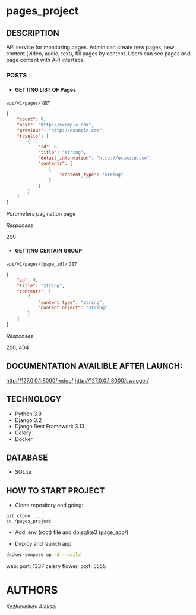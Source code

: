 # pages_project

## DESCRIPTION
API service for monitoring pages. Admin can create new pages, new content (video, audio, text),
fill pages by content. Users can see pages and page content with API interface.

### POSTS
 - #### GETTING LIST OF Pages

 `api/v1/pages/` `GET`

```json
{
    "count": 0,
    "next": "http://example.com",
    "previous": "http://example.com",
    "results": [
        {
            "id": 0,
            "title": "string",
            "detail_information": "http://example.com",
            "contents": [
                {
                    "content_type": "string"
                }
            ]
        }
    ]
}
```
*Parameters*
pagination page

*Responses*

200

- #### GETTING CERTAIN GROUP

 `api/v1/pages/{page_id}/` `GET`

```json
{
    "id": 0,
    "title": "string",
    "contents": [
        {
            "content_type": "string",
            "content_object": "string"
        }
    ]
}
```

*Responses*

200, 404

## DOCUMENTATION AVAILIBLE AFTER LAUNCH:
http://127.0.0.1:8000/redoc/
http://127.0.0.1:8000/swagger/

## TECHNOLOGY

- Python 3.8
- Django 3.2
- Django Rest Framework 3.13
- Celery
- Docker

## DATABASE

- SQLite

## HOW TO START PROJECT
- Clone repository and going:
```
git clone ...
cd /pages_project
```

- Add .env (root) file and db.sqlite3 (page_app/)

- Deploy and launch app:
```bash
docker-compose up -d --build
```

web:
  port: 1337
celery flower:
  port: 5555

# AUTHORS
*Kozhevnikov Aleksei*

